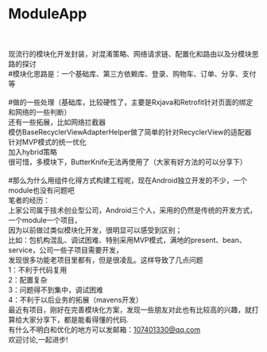 # ModuleApp<br><br>
现流行的模块化开发封装，对混淆策略、网络请求链、配置化和路由以及分模块思路的探讨<br>
#模块化思路是：一个基础库、第三方依赖库、登录、购物车、订单、分享、支付等<br><br>
#做的一些处理（基础库，比较硬性了，主要是Rxjava和Retrofit针对页面的绑定和网络的一些判断）<br>
还有一些拓展，比如网络拦截器<br>
模仿BaseRecyclerViewAdapterHelper做了简单的针对RecyclerView的适配器<br>
针对MVP模式的统一优化<br>
加入hybrid策略<br>
很可惜，多模块下，ButterKnife无法再使用了（大家有好方法的可以分享下）<br><br>
#那么为什么用组件化得方式构建工程呢，现在Android独立开发的不少，一个module也没有问题吧<br>
笔者的经历：<br>
	上家公司属于技术创业型公司，Android三个人，采用的仍然是传统的开发方式，一个module一个项目，<br>
	因为以前做过类似模块化开发，很明显可以感受到区别；<br>
	比如：包机构混乱、调试困难、特别采用MVP模式，满地的present、bean、service，公司一些子项目需要开发，<br>
	发现很多功能老项目里都有，但是很凌乱。这样导致了几点问题<br>
  1：不利于代码复用<br>
  2：配置复杂<br>
  3：问题得不到集中，调试困难<br>
  4：不利于以后业务的拓展（mavens开发）<br>
	最近有项目，刚好在完善模块化方案，发现一些朋友对此也有比较高的兴趣，就打算给大家分享下，都是能看得懂的代码.<br>
	有什么不明白和优化的地方可以发邮箱：107401330@qq.com<br>
	欢迎讨论,一起进步!<br>
